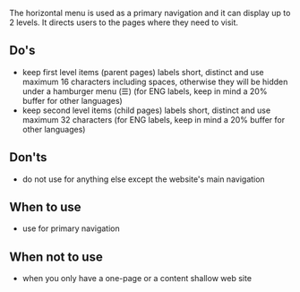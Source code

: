 The horizontal menu is used as a primary navigation and it can display up to 2 levels. It directs users to the pages where they need to visit.

## Do's

- keep first level items (parent pages) labels short, distinct and use maximum 16 characters including spaces, otherwise they will be hidden under a hamburger menu (☰) (for ENG labels, keep in mind a 20% buffer for other languages)
- keep second level items (child pages) labels short, distinct and use maximum 32 characters (for ENG labels, keep in mind a 20% buffer for other languages)

## Don'ts

- do not use for anything else except the website's main navigation

## When to use

- use for primary navigation

## When not to use

- when you only have a one-page or a content shallow web site
